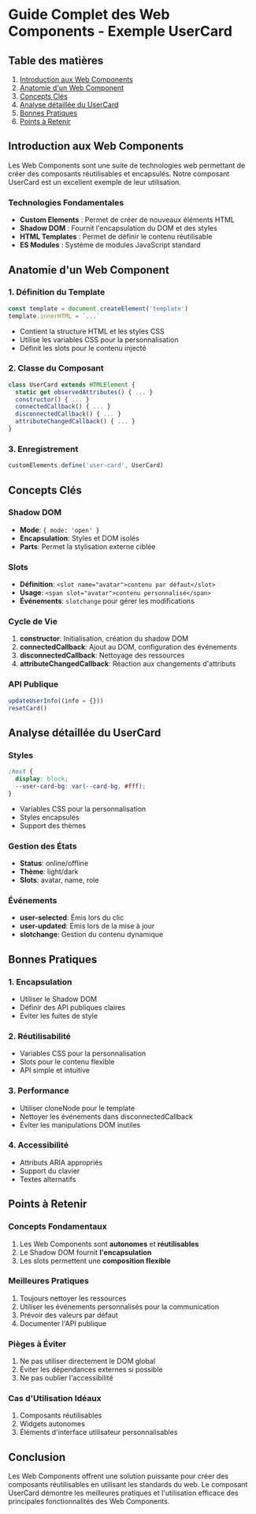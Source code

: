 # Guide Complet des Web Components - Exemple UserCard

## Table des matières

1. [Introduction aux Web Components](#introduction-aux-web-components)
2. [Anatomie d'un Web Component](#anatomie-dun-web-component)
3. [Concepts Clés](#concepts-clés)
4. [Analyse détaillée du UserCard](#analyse-détaillée-du-usercard)
5. [Bonnes Pratiques](#bonnes-pratiques)
6. [Points à Retenir](#points-à-retenir)

## Introduction aux Web Components

Les Web Components sont une suite de technologies web permettant de créer des composants réutilisables et encapsulés. Notre composant UserCard est un excellent exemple de leur utilisation.

### Technologies Fondamentales

- **Custom Elements** : Permet de créer de nouveaux éléments HTML
- **Shadow DOM** : Fournit l'encapsulation du DOM et des styles
- **HTML Templates** : Permet de définir le contenu réutilisable
- **ES Modules** : Système de modules JavaScript standard

## Anatomie d'un Web Component

### 1. Définition du Template

```javascript
const template = document.createElement('template')
template.innerHTML = `...`
```

- Contient la structure HTML et les styles CSS
- Utilise les variables CSS pour la personnalisation
- Définit les slots pour le contenu injecté

### 2. Classe du Composant

```javascript
class UserCard extends HTMLElement {
  static get observedAttributes() { ... }
  constructor() { ... }
  connectedCallback() { ... }
  disconnectedCallback() { ... }
  attributeChangedCallback() { ... }
}
```

### 3. Enregistrement

```javascript
customElements.define('user-card', UserCard)
```

## Concepts Clés

### Shadow DOM

- **Mode**: `{ mode: 'open' }`
- **Encapsulation**: Styles et DOM isolés
- **Parts**: Permet la stylisation externe ciblée

### Slots

- **Définition**: `<slot name="avatar">contenu par défaut</slot>`
- **Usage**: `<span slot="avatar">contenu personnalisé</span>`
- **Événements**: `slotchange` pour gérer les modifications

### Cycle de Vie

1. **constructor**: Initialisation, création du shadow DOM
2. **connectedCallback**: Ajout au DOM, configuration des événements
3. **disconnectedCallback**: Nettoyage des ressources
4. **attributeChangedCallback**: Réaction aux changements d'attributs

### API Publique

```javascript
updateUserInfo((info = {}))
resetCard()
```

## Analyse détaillée du UserCard

### Styles

```css
:host {
  display: block;
  --user-card-bg: var(--card-bg, #fff);
}
```

- Variables CSS pour la personnalisation
- Styles encapsulés
- Support des thèmes

### Gestion des États

- **Status**: online/offline
- **Thème**: light/dark
- **Slots**: avatar, name, role

### Événements

- **user-selected**: Émis lors du clic
- **user-updated**: Émis lors de la mise à jour
- **slotchange**: Gestion du contenu dynamique

## Bonnes Pratiques

### 1. Encapsulation

- Utiliser le Shadow DOM
- Définir des API publiques claires
- Éviter les fuites de style

### 2. Réutilisabilité

- Variables CSS pour la personnalisation
- Slots pour le contenu flexible
- API simple et intuitive

### 3. Performance

- Utiliser cloneNode pour le template
- Nettoyer les événements dans disconnectedCallback
- Éviter les manipulations DOM inutiles

### 4. Accessibilité

- Attributs ARIA appropriés
- Support du clavier
- Textes alternatifs

## Points à Retenir

### Concepts Fondamentaux

1. Les Web Components sont **autonomes** et **réutilisables**
2. Le Shadow DOM fournit **l'encapsulation**
3. Les slots permettent une **composition flexible**

### Meilleures Pratiques

1. Toujours nettoyer les ressources
2. Utiliser les événements personnalisés pour la communication
3. Prévoir des valeurs par défaut
4. Documenter l'API publique

### Pièges à Éviter

1. Ne pas utiliser directement le DOM global
2. Éviter les dépendances externes si possible
3. Ne pas oublier l'accessibilité

### Cas d'Utilisation Idéaux

1. Composants réutilisables
2. Widgets autonomes
3. Éléments d'interface utilisateur personnalisables

## Conclusion

Les Web Components offrent une solution puissante pour créer des composants réutilisables en utilisant les standards du web. Le composant UserCard démontre les meilleures pratiques et l'utilisation efficace des principales fonctionnalités des Web Components.
